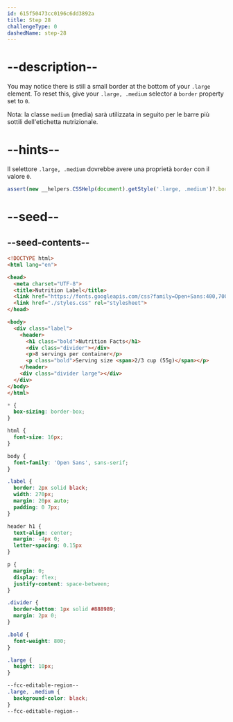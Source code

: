 ```yaml
---
id: 615f50473cc0196c6dd3892a
title: Step 28
challengeType: 0
dashedName: step-28
---
```


# --description--

You may notice there is still a small border at the bottom of your `.large` element. To reset this, give your `.large, .medium` selector a `border` property set to `0`.

Nota: la classe `medium` (media) sarà utilizzata in seguito per le barre più sottili dell'etichetta nutrizionale.

# --hints--

Il selettore `.large, .medium` dovrebbe avere una proprietà `border` con il valore `0`.

```js
assert(new __helpers.CSSHelp(document).getStyle('.large, .medium')?.borderWidth === '0px');
```

# --seed--

## --seed-contents--

```html
<!DOCTYPE html>
<html lang="en">

<head>
  <meta charset="UTF-8">
  <title>Nutrition Label</title>
  <link href="https://fonts.googleapis.com/css?family=Open+Sans:400,700,800" rel="stylesheet">
  <link href="./styles.css" rel="stylesheet">
</head>

<body>
  <div class="label">
    <header>
      <h1 class="bold">Nutrition Facts</h1>
      <div class="divider"></div>
      <p>8 servings per container</p>
      <p class="bold">Serving size <span>2/3 cup (55g)</span></p>
    </header>
    <div class="divider large"></div>
  </div>
</body>
</html>
```

```css
* {
  box-sizing: border-box;
}

html {
  font-size: 16px;
}

body {
  font-family: 'Open Sans', sans-serif;
}

.label {
  border: 2px solid black;
  width: 270px;
  margin: 20px auto;
  padding: 0 7px;
}

header h1 {
  text-align: center;
  margin: -4px 0;
  letter-spacing: 0.15px
}

p {
  margin: 0;
  display: flex;
  justify-content: space-between;
}

.divider {
  border-bottom: 1px solid #888989;
  margin: 2px 0;
}

.bold {
  font-weight: 800;
}

.large {
  height: 10px;
}

--fcc-editable-region--
.large, .medium {
  background-color: black;
}
--fcc-editable-region--
```
